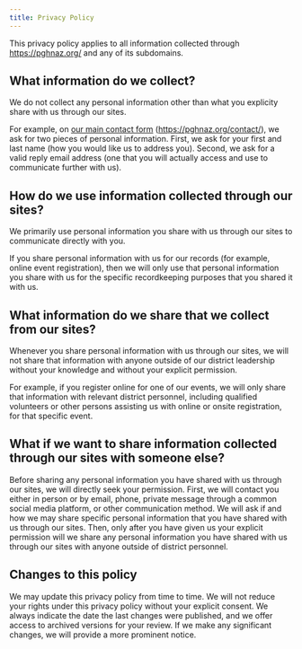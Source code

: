 ```yaml
---
title: Privacy Policy
---
```


This privacy policy applies to all information collected through https://pghnaz.org/ and any of its subdomains.

## What information do we collect?

We do not collect any personal information other than what you explicity share with us through our sites.

For example, on [our main contact form](/contact/) (https://pghnaz.org/contact/), we ask for two pieces of personal information. First, we ask for your first and last name (how you would like us to address you). Second, we ask for a valid reply email address (one that you will actually access and use to communicate further with us).

## How do we use information collected through our sites?

We primarily use personal information you share with us through our sites to communicate directly with you.

If you share personal information with us for our records (for example, online event registration), then we will only use that personal information you share with us for the specific recordkeeping purposes that you shared it with us.

## What information do we share that we collect from our sites?

Whenever you share personal information with us through our sites, we will not share that information with anyone outside of our district leadership without your knowledge and without your explicit permission.

For example, if you register online for one of our events, we will only share that information with relevant district personnel, including qualified volunteers or other persons assisting us with online or onsite registration, for that specific event.

## What if we want to share information collected through our sites with someone else?

Before sharing any personal information you have shared with us through our sites, we will directly seek your permission. First, we will contact you either in person or by email, phone, private message through a common social media platform, or other communication method. We will ask if and how we may share specific personal information that you have shared with us through our sites. Then, only after you have given us your explicit permission will we share any personal information you have shared with us through our sites with anyone outside of district personnel.

## Changes to this policy

We may update this privacy policy from time to time. We will not reduce your rights under this privacy policy without your explicit consent. We always indicate the date the last changes were published, and we offer access to archived versions for your review. If we make any significant changes, we will provide a more prominent notice.
